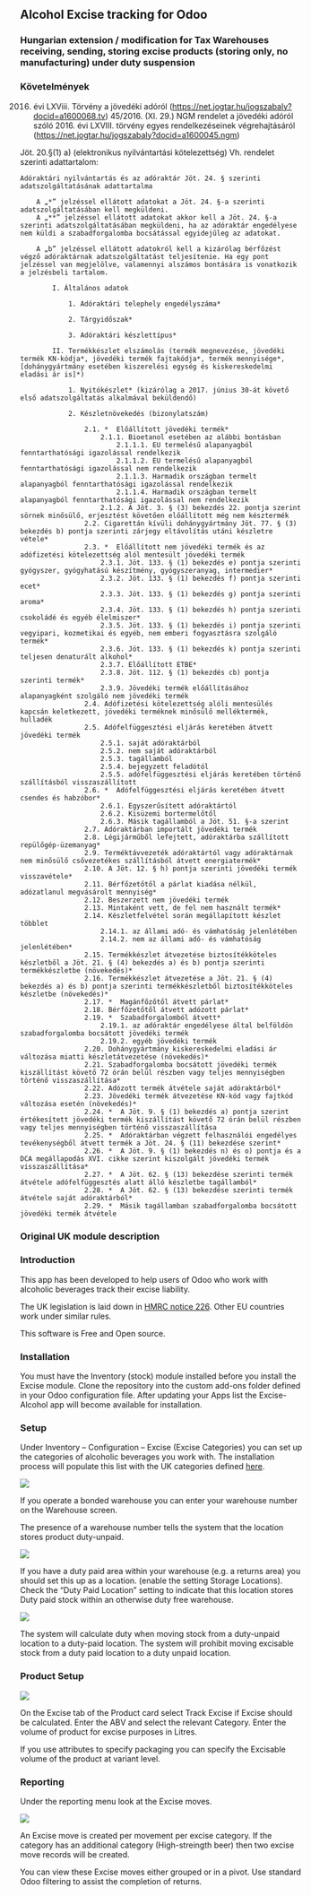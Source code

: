 ## Alcohol Excise tracking for Odoo
 
### Hungarian extension / modification for Tax Warehouses receiving, sending, storing excise products (storing only, no manufacturing) under duty suspension

### Követelmények
    
2016. évi LXViii. Törvény a jövedéki adóról (https://net.jogtar.hu/jogszabaly?docid=a1600068.tv)
45/2016. (XI. 29.) NGM rendelet a jövedéki adóról szóló 2016. évi LXVIII. törvény egyes rendelkezéseinek végrehajtásáról (https://net.jogtar.hu/jogszabaly?docid=a1600045.ngm)

Jöt. 20.§(1) a) (elektronikus nyilvántartási kötelezettség)
Vh. rendelet szerinti adattartalom:

    Adóraktári nyilvántartás és az adóraktár Jöt. 24. § szerinti adatszolgáltatásának adattartalma

        A „*” jelzéssel ellátott adatokat a Jöt. 24. §-a szerinti adatszolgáltatásában kell megküldeni.
        A „**” jelzéssel ellátott adatokat akkor kell a Jöt. 24. §-a szerinti adatszolgáltatásában megküldeni, ha az adóraktár engedélyese nem küldi a szabadforgalomba bocsátással egyidejűleg az adatokat.

        A „b” jelzéssel ellátott adatokról kell a kizárólag bérfőzést végző adóraktárnak adatszolgáltatást teljesítenie. Ha egy pont jelzéssel van megjelölve, valamennyi alszámos bontására is vonatkozik a jelzésbeli tartalom.

            I. Általános adatok

                1. Adóraktári telephely engedélyszáma*

                2. Tárgyidőszak*

                3. Adóraktári készlettípus*

            II. Termékkészlet elszámolás (termék megnevezése, jövedéki termék KN-kódja*, jövedéki termék fajtakódja*, termék mennyisége*, [dohánygyártmány esetében kiszerelési egység és kiskereskedelmi eladási ár is]*)

                1. Nyitókészlet* (kizárólag a 2017. június 30-át követő első adatszolgáltatás alkalmával beküldendő)

                2. Készletnövekedés (bizonylatszám)

                    2.1. *  Előállított jövedéki termék*
                        2.1.1. Bioetanol esetében az alábbi bontásban
                            2.1.1.1. EU termelésű alapanyagból fenntarthatósági igazolással rendelkezik
                            2.1.1.2. EU termelésű alapanyagból fenntarthatósági igazolással nem rendelkezik
                            2.1.1.3. Harmadik országban termelt alapanyagból fenntarthatósági igazolással rendelkezik
                            2.1.1.4. Harmadik országban termelt alapanyagból fenntarthatósági igazolással nem rendelkezik
                        2.1.2. A Jöt. 3. § (3) bekezdés 22. pontja szerint sörnek minősülő, erjesztést követően előállított még nem késztermék
                    2.2. Cigarettán kívüli dohánygyártmány Jöt. 77. § (3) bekezdés b) pontja szerinti zárjegy eltávolítás utáni készletre vétele*
                    2.3. *  Előállított nem jövedéki termék és az adófizetési kötelezettség alól mentesült jövedéki termék
                        2.3.1. Jöt. 133. § (1) bekezdés e) pontja szerinti gyógyszer, gyógyhatású készítmény, gyógyszeranyag, intermedier*
                        2.3.2. Jöt. 133. § (1) bekezdés f) pontja szerinti ecet*
                        2.3.3. Jöt. 133. § (1) bekezdés g) pontja szerinti aroma*
                        2.3.4. Jöt. 133. § (1) bekezdés h) pontja szerinti csokoládé és egyéb élelmiszer*
                        2.3.5. Jöt. 133. § (1) bekezdés i) pontja szerinti vegyipari, kozmetikai és egyéb, nem emberi fogyasztásra szolgáló termék*
                        2.3.6. Jöt. 133. § (1) bekezdés k) pontja szerinti teljesen denaturált alkohol*
                        2.3.7. Előállított ETBE*
                        2.3.8. Jöt. 112. § (1) bekezdés cb) pontja szerinti termék*
                        2.3.9. Jövedéki termék előállításához alapanyagként szolgáló nem jövedéki termék
                    2.4. Adófizetési kötelezettség alóli mentesülés kapcsán keletkezett, jövedéki terméknek minősülő melléktermék, hulladék
                    2.5. Adófelfüggesztési eljárás keretében átvett jövedéki termék
                        2.5.1. saját adóraktárból
                        2.5.2. nem saját adóraktárból
                        2.5.3. tagállamból
                        2.5.4. bejegyzett feladótól
                        2.5.5. adófelfüggesztési eljárás keretében történő szállításból visszaszállított
                    2.6. *  Adófelfüggesztési eljárás keretében átvett csendes és habzóbor*
                        2.6.1. Egyszerűsített adóraktártól
                        2.6.2. Kisüzemi bortermelőtől
                        2.6.3. Másik tagállamból a Jöt. 51. §-a szerint
                    2.7. Adóraktárban importált jövedéki termék
                    2.8. Légijárműből lefejtett, adóraktárba szállított repülőgép-üzemanyag*
                    2.9. Terméktávvezeték adóraktártól vagy adóraktárnak nem minősülő csővezetékes szállításból átvett energiatermék*
                    2.10. A Jöt. 12. § h) pontja szerinti jövedéki termék visszavétele*
                    2.11. Bérfőzetőtől a párlat kiadása nélkül, adózatlanul megvásárolt mennyiség*
                    2.12. Beszerzett nem jövedéki termék
                    2.13. Mintaként vett, de fel nem használt termék*
                    2.14. Készletfelvétel során megállapított készlet többlet
                        2.14.1. az állami adó- és vámhatóság jelenlétében
                        2.14.2. nem az állami adó- és vámhatóság jelenlétében*
                    2.15. Termékkészlet átvezetése biztosítékköteles készletből a Jöt. 21. § (4) bekezdés a) és b) pontja szerinti termékkészletbe (növekedés)*
                    2.16. Termékkészlet átvezetése a Jöt. 21. § (4) bekezdés a) és b) pontja szerinti termékkészletből biztosítékköteles készletbe (növekedés)*
                    2.17. *  Magánfőzőtől átvett párlat*
                    2.18. Bérfőzetőtől átvett adózott párlat*
                    2.19. *  Szabadforgalomból átvett*
                        2.19.1. az adóraktár engedélyese által belföldön szabadforgalomba bocsátott jövedéki termék
                        2.19.2. egyéb jövedéki termék
                    2.20. Dohánygyártmány kiskereskedelmi eladási ár változása miatti készletátvezetése (növekedés)*
                    2.21. Szabadforgalomba bocsátott jövedéki termék kiszállítást követő 72 órán belül részben vagy teljes mennyiségben történő visszaszállítása*
                    2.22. Adózott termék átvétele saját adóraktárból*
                    2.23. Jövedéki termék átvezetése KN-kód vagy fajtkód változása esetén (növekedés)*
                    2.24. *  A Jöt. 9. § (1) bekezdés a) pontja szerint értékesített jövedéki termék kiszállítást követő 72 órán belül részben vagy teljes mennyiségben történő visszaszállítása
                    2.25. *  Adóraktárban végzett felhasználói engedélyes tevékenységből átvett termék a Jöt. 24. § (11) bekezdése szerint*
                    2.26. *  A Jöt. 9. § (1) bekezdés n) és o) pontja és a DCA megállapodás XVI. cikke szerint kiszolgált jövedéki termék visszaszállítása*
                    2.27. *  A Jöt. 62. § (13) bekezdése szerinti termék átvétele adófelfüggesztés alatt álló készletbe tagállamból*
                    2.28. *  A Jöt. 62. § (13) bekezdése szerinti termék átvétele saját adóraktárból*
                    2.29. *  Másik tagállamban szabadforgalomba bocsátott jövedéki termék átvétele              

 ### Original UK module description
 ### Introduction

This app has been developed to help users of Odoo who work with alcoholic beverages track their excise liability.

The UK legislation is laid down in [HMRC notice 226](https://www.gov.uk/government/publications/excise-notice-226-beer-duty/excise-notice-226-beer-duty--2). Other EU countries work under similar rules.

This software is Free and Open source.
### Installation

You must have the Inventory (stock) module installed before you install the Excise module. Clone the repository into the custom add-ons folder defined in your Odoo configuration file. After updating your Apps list the Excise-Alcohol app will become available for installation.

  

### Setup

Under Inventory – Configuration – Excise (Excise Categories) you can set up the categories of alcoholic beverages you work with. The installation process will populate this list with the UK categories defined [here](https://www.gov.uk/government/publications/rates-and-allowance-excise-duty-alcohol-duty/alcohol-duty-rates-from-24-march-2014).

  

![](https://kodoo.co.uk/web/image/1265/1.png)  

  

If you operate a bonded warehouse you can enter your warehouse number on the Warehouse screen.

The presence of a warehouse number tells the system that the location stores product duty-unpaid.

![](https://kodoo.co.uk/web/image/1266/2.png)  

  

If you have a duty paid area within your warehouse (e.g. a returns area) you should set this up as a location. (enable the setting Storage Locations). Check the “Duty Paid Location” setting to indicate that this location stores Duty paid stock within an otherwise duty free warehouse.

![](https://kodoo.co.uk/web/image/1267/3.png)  

  

The system will calculate duty when moving stock from a duty-unpaid location to a duty-paid location. The system will prohibit moving excisable stock from a duty paid location to a duty unpaid location.

  

### Product Setup

![](https://kodoo.co.uk/web/image/1268/4.png)  
  

On the Excise tab of the Product card select Track Excise if Excise should be calculated. Enter the ABV and select the relevant Category. Enter the volume of product for excise purposes in Litres.

If you use attributes to specify packaging you can specify the Excisable volume of the product at variant level.

### Reporting

Under the reporting menu look at the Excise moves.

![](https://kodoo.co.uk/web/image/1269/5.png)  

An Excise move is created per movement per excise category. If the category has an additional category (High-streingth beer) then two excise move records will be created.

You can view these Excise moves either grouped or in a pivot. Use standard Odoo filtering to assist the completion of returns.
